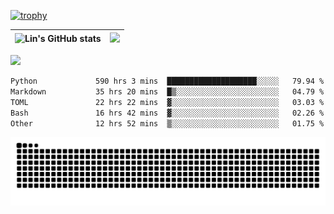 [![trophy](https://github-profile-trophy.vercel.app/?username=ocss884&column=7)](https://github.com/ocss884)

| ![Lin's GitHub stats](https://github-readme-stats.vercel.app/api?username=ocss884&show_icons=true&hide_border=True&count_private=true) | ![](https://github-readme-streak-stats.herokuapp.com?user=ocss884&hide_border=true&date_format=M%20j%5B%2C%20Y%5D&ring=7EDDCF&fire=7EDDCF") |
| ------------------------------------------------------------ | ------------------------------------------------------------ |

![](https://komarev.com/ghpvc/?username=ocss884&color=brightgreen)

<!--START_SECTION:waka-->

```txt
Python             590 hrs 3 mins  ████████████████████░░░░░   79.94 %
Markdown           35 hrs 20 mins  █▒░░░░░░░░░░░░░░░░░░░░░░░   04.79 %
TOML               22 hrs 22 mins  ▓░░░░░░░░░░░░░░░░░░░░░░░░   03.03 %
Bash               16 hrs 42 mins  ▓░░░░░░░░░░░░░░░░░░░░░░░░   02.26 %
Other              12 hrs 52 mins  ▒░░░░░░░░░░░░░░░░░░░░░░░░   01.75 %
```

<!--END_SECTION:waka-->

<p align="center">
   <img src="https://github.com/ocss884/ocss884/blob/output/github-snake.svg" alt="snake">
</p>
